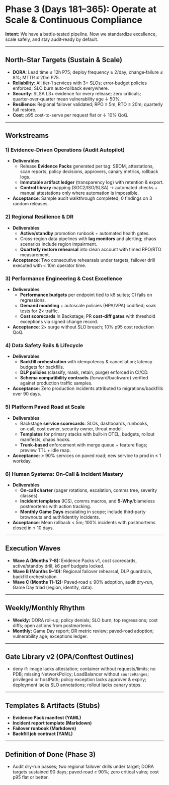 # Phase 3 (Days 181–365): Operate at Scale & Continuous Compliance

**Intent:** We have a battle‑tested pipeline. Now we standardize excellence, scale safely, and stay audit‑ready by default.

---

## North‑Star Targets (Sustain & Scale)

- **DORA**: Lead time ≤ 12h P75; deploy frequency ≥ 2/day; change‑failure ≤ 8%; MTTR ≤ 20m P75.
- **Reliability**: All tier‑1 services with 3+ SLOs; error‑budget policies enforced; SLO burn auto‑rollback everywhere.
- **Security**: SLSA L3+ evidence for every release; zero criticals; quarter‑over‑quarter mean vulnerability age ↓ 50%.
- **Resilience**: Regional failover validated; RPO ≤ 5m, RTO ≤ 20m; quarterly full restore.
- **Cost**: p95 cost-to-serve per request flat or ↓ 10% QoQ.

---

## Workstreams

### 1) Evidence‑Driven Operations (Audit Autopilot)

- **Deliverables**
  - Release **Evidence Packs** generated per tag: SBOM, attestations, scan reports, policy decisions, approvers, canary metrics, rollback logs.
  - **Immutable artifact ledger** (transparency log) with retention & export.
  - **Control library** mapping (SOC2/ISO/SLSA) → automated checks + manual attestations only where automation is impossible.
- **Acceptance**: Sample audit walkthrough completed; 0 findings on 3 random releases.

### 2) Regional Resilience & DR

- **Deliverables**
  - **Active/standby** promotion runbook + automated health gates.
  - Cross‑region data pipelines with **lag monitors** and alerting; chaos scenarios include region impairment.
  - **Quarterly restore rehearsal** into clean account with timed RPO/RTO measurement.
- **Acceptance**: Two consecutive rehearsals under targets; failover drill executed with < 10m operator time.

### 3) Performance Engineering & Cost Excellence

- **Deliverables**
  - **Performance budgets** per endpoint tied to k6 suites; CI fails on regressions.
  - **Demand modeling** + autoscale policies (HPA/VPA) codified; soak tests for 2× traffic.
  - **Cost scorecards** in Backstage; PR **cost‑diff gates** with threshold exceptions via signed change record.
- **Acceptance**: 2× surge without SLO breach; 10% p95 cost reduction QoQ.

### 4) Data Safety Rails & Lifecycle

- **Deliverables**
  - **Backfill orchestration** with idempotency & cancellation; latency budgets for backfills.
  - **DLP policies** (classify, mask, retain, purge) enforced in CI/CD.
  - **Schema compatibility contracts** (forward/backward) verified against production traffic samples.
- **Acceptance**: Zero production incidents attributed to migrations/backfills over 90 days.

### 5) Platform Paved Road at Scale

- **Deliverables**
  - Backstage **service scorecards**: SLOs, dashboards, runbooks, on‑call, cost owner, security owner, threat model.
  - **Templates** for primary stacks with built‑in OTEL, budgets, rollout manifests, chaos hooks.
  - **Trunk‑based** enforcement with merge queue + feature flags; preview TTL + idle reap.
- **Acceptance**: ≥ 90% services on paved road; new service to prod in ≤ 1 workday.

### 6) Human Systems: On‑Call & Incident Mastery

- **Deliverables**
  - **On‑call charter** (pager rotations, escalation, comms tree, severity classes).
  - **Incident templates** (ICS), comms macros, and **5‑Why**/blameless postmortems with action tracking.
  - **Monthly Game Days** escalating in scope; include third‑party brownouts and auth/identity incidents.
- **Acceptance**: Mean rollback < 5m; 100% incidents with postmortems closed in ≤ 10 days.

---

## Execution Waves

- **Wave A (Months 7–8):** Evidence Packs v1, cost scorecards, active/standby drill, k6 perf budgets locked.
- **Wave B (Months 9–10):** Regional failover rehearsal, DLP guardrails, backfill orchestration.
- **Wave C (Months 11–12):** Paved‑road ≥ 90% adoption, audit dry‑run, Game Day triad (region, identity, data).

---

## Weekly/Monthly Rhythm

- **Weekly:** DORA roll‑up; policy denials; SLO burn; top regressions; cost diffs; open actions from postmortems.
- **Monthly:** Game Day report; DR metric review; paved‑road adoption; vulnerability age; exceptions ledger.

---

## Gate Library v2 (OPA/Conftest Outlines)

- deny if: image lacks attestation; container without requests/limits; no PDB; missing NetworkPolicy; LoadBalancer without `sourceRanges`; privileged or hostPath; policy exception lacks approver & expiry; deployment lacks SLO annotations; rollout lacks canary steps.

---

## Templates & Artifacts (Stubs)

- **Evidence Pack manifest (YAML)**
- **Incident report template (Markdown)**
- **Failover runbook (Markdown)**
- **Backfill job contract (YAML)**

---

## Definition of Done (Phase 3)

- Audit dry‑run passes; two regional failover drills under target; DORA targets sustained 90 days; paved‑road ≥ 90%; zero critical vulns; cost p95 flat or better.
